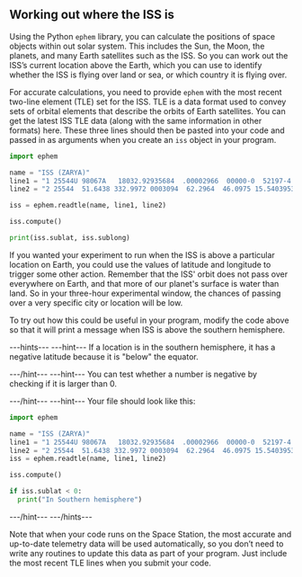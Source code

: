 ## Working out where the ISS is

Using the Python `ephem` library, you can calculate the positions of space objects within out solar system. This includes the Sun, the Moon, the planets, and many Earth satellites such as the ISS. So you can work out the ISS’s current location above the Earth, which you can use to identify whether the ISS is flying over land or sea, or which country it is flying over.

For accurate calculations, you need to provide `ephem` with the most recent two-line element (TLE) set for the ISS. TLE is a data format used to convey sets of orbital elements that describe the orbits of Earth satellites. You can get the latest ISS TLE data (along with the same information in other formats) here. These three lines should then be pasted into your code and passed in as arguments when you create an `iss` object in your program.

```python
import ephem

name = "ISS (ZARYA)"        	 
line1 = "1 25544U 98067A   18032.92935684  .00002966  00000-0  52197-4 0  99911 25544U 98067A   18032.92935684  .00002966  00000-0  52197-4 0  9991"
line2 = "2 25544  51.6438 332.9972 0003094  62.2964  46.0975 15.54039537 97480"

iss = ephem.readtle(name, line1, line2)

iss.compute()

print(iss.sublat, iss.sublong)
```

If you wanted your experiment to run when the ISS is above a particular location on Earth, you could use the values of latitude and longitude to trigger some other action. Remember that the ISS' orbit does not pass over everywhere on Earth, and that more of our planet's surface is water than land. So in your three-hour experimental window, the chances of passing over a very specific city or location will be low. 

To try out how this could be useful in your program, modify the code above so that it will print a message when ISS is above the southern hemisphere.

---hints---
---hint---
If a location is in the southern hemisphere, it has a negative latitude because it is "below" the equator.

---/hint---
---hint---
You can test whether a number is negative by checking if it is larger than 0.

---/hint---
---hint---
Your file should look like this:
```python
import ephem

name = "ISS (ZARYA)"        	 
line1 = "1 25544U 98067A   18032.92935684  .00002966  00000-0  52197-4 0  99911 25544U 98067A   18032.92935684  .00002966  00000-0  52197-4 0  9991"
line2 = "2 25544  51.6438 332.9972 0003094  62.2964  46.0975 15.54039537 97480"
iss = ephem.readtle(name, line1, line2)

iss.compute()

if iss.sublat < 0:
  print("In Southern hemisphere")
```
---/hint---
---/hints---

Note that when your code runs on the Space Station, the most accurate and up-to-date telemetry data will be used automatically, so you don’t need to write any routines to update this data as part of your program. Just include the most recent TLE lines when you submit your code.
